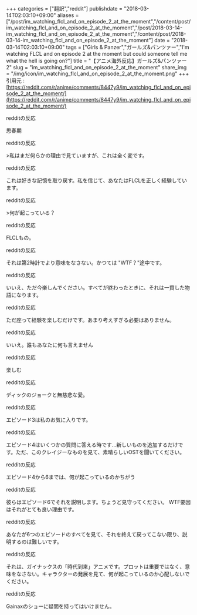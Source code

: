 +++
categories = ["翻訳","reddit"]
publishdate = "2018-03-14T02:03:10+09:00"
aliases = ["/post/im_watching_flcl_and_on_episode_2_at_the_moment","/content/post/im_watching_flcl_and_on_episode_2_at_the_moment","/post/2018-03-14-im_watching_flcl_and_on_episode_2_at_the_moment","/content/post/2018-03-14-im_watching_flcl_and_on_episode_2_at_the_moment"]
date = "2018-03-14T02:03:10+09:00"
tags = ["Girls &amp; Panzer","ガールズ&amp;パンツァー","I'm watching FLCL and on episode 2 at the moment but could someone tell me what the hell is going on?"]
title = "【アニメ海外反応】ガールズ&amp;パンツァー 2"
slug = "im_watching_flcl_and_on_episode_2_at_the_moment"
share_img = "/img/icon/im_watching_flcl_and_on_episode_2_at_the_moment.png"
+++
引用元 : [https://reddit.com/r/anime/comments/8447y9/im_watching_flcl_and_on_episode_2_at_the_moment/](https://reddit.com/r/anime/comments/8447y9/im_watching_flcl_and_on_episode_2_at_the_moment/)

<p><span class="reddit-comment">redditの反応</span></p>思春期

<p><span class="reddit-comment">redditの反応</span></p>&gt;私はまだ何らかの理由で見ていますが、これは全く変です。

<p><span class="reddit-comment">redditの反応</span></p>これは好きな記憶を取り戻す。私を信じて、あなたはFLCLを正しく経験しています。

<p><span class="reddit-comment">redditの反応</span></p>&gt;何が起こっている？

<p><span class="reddit-comment">redditの反応</span></p>FLCLもの。

<p><span class="reddit-comment">redditの反応</span></p>それは第2時計でより意味をなさない。かつては "WTF？"途中です。

<p><span class="reddit-comment">redditの反応</span></p>いいえ、ただ今楽しんでください。すべてが終わったときに、それは一貫した物語になります。

<p><span class="reddit-comment">redditの反応</span></p>ただ座って経験を楽しむだけです。あまり考えすぎる必要はありません。

<p><span class="reddit-comment">redditの反応</span></p>いいえ。誰もあなたに何も言えません

<p><span class="reddit-comment">redditの反応</span></p>楽しむ

<p><span class="reddit-comment">redditの反応</span></p>ディックのジョークと無慈悲な愛。

<p><span class="reddit-comment">redditの反応</span></p>エピソード3は私のお気に入りです。

<p><span class="reddit-comment">redditの反応</span></p>エピソード4はいくつかの質問に答える時です...新しいものを追加するだけです。ただ、このクレイジーなものを見て、素晴らしいOSTを聞いてください。

<p><span class="reddit-comment">redditの反応</span></p>エピソード4から6までは、何が起こっているのかちがう

<p><span class="reddit-comment">redditの反応</span></p>彼らはエピソード6でそれを説明します。ちょうど見守ってください。 WTF要因はそれがとても良い理由です。

<p><span class="reddit-comment">redditの反応</span></p>あなたが6つのエピソードのすべてを見て、それを終えて戻ってこない限り、説明するのは難しいです。

<p><span class="reddit-comment">redditの反応</span></p>それは、ガイナックスの「時代到来」アニメです。プロットは重要ではなく、意味をなさない。キャラクターの発展を見て、何が起こっているのか心配しないでください。

<p><span class="reddit-comment">redditの反応</span></p>Gainaxのショーに疑問を持ってはいけません。
